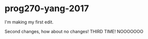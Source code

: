 # prog270-yang-2017

I'm making my first edit.

Second changes, how about no changes! THIRD TIME! NOOOOOOO
